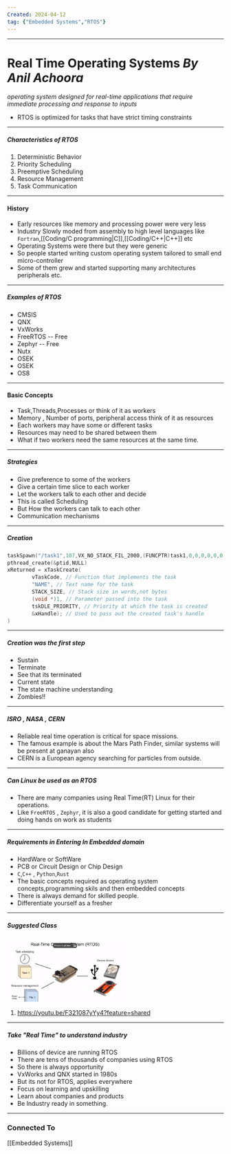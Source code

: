```yaml
---
Created: 2024-04-12
tag: {"Embedded Systems","RTOS"}
---
```



---

# Real Time Operating Systems *By Anil Achoora*

*operating system designed for real-time applications that require immediate processing and response to inputs*
- RTOS is optimized for tasks that have strict timing constraints
---
##### Characteristics of RTOS
1. Deterministic Behavior
2. Priority Scheduling
3. Preemptive Scheduling
4. Resource Management
5. Task Communication
---
#### History
- Early resources like memory and processing power were very less
- Industry Slowly moded from assembly to high level languages like `Fortran`,[[Coding/C programming|C]],[[Coding/C++|C++]] etc
- Operating Systems were there but they were generic
- So people started writing custom operating system tailored to small end micro-controller
- Some of them grew and started supporting many architectures peripherals etc.
---

##### Examples of RTOS
- CMSIS
- QNX
- VxWorks
- FreeRTOS -- Free
- Zephyr -- Free
- Nutx
- OSEK
- OSEK
- OS8
---

#### Basic Concepts
- Task,Threads,Processes or think of it as workers
- Memory , Number of ports, peripheral access think of it as resources
- Each workers may have some or different tasks
- Resources may need to be shared between them
- What if two workers need the same resources at the same time.
---
##### Strategies
- Give preference to some of the workers
- Give a certain time slice to each worker
- Let the workers talk to each other and decide
- This is called Scheduling
- But How the workers can talk to each other
- Communication mechanisms
---

##### Creation

```c
taskSpawn("/task1",107,VX_NO_STACK_FIL_2000,(FUNCPTR)task1,0,0,0,0,0,0,0,0,0);
pthread_create(&ptid,NULL)
xReturned = xTaskCreate(
		vTaskCode, // Function that implements the task
		"NAME", // Text name for the task
		STACK_SIZE, // Stack size in words,not bytes
		(void *)1, // Parameter passed into the task
		tskDLE_PRIORITY, // Priority at which the task is created
		&xHandle); // Used to pass out the created task's handle
)
```
---
##### Creation was the first step
- Sustain
- Terminate
- See that its terminated
- Current state
- The state machine understanding
- Zombies!!
---
##### ISRO , NASA , CERN
- Reliable real time operation is critical for space missions.
- The famous example is about the Mars Path Finder, similar systems will be present at ganayan also
- CERN is a European agency searching for particles from outside.

---
##### Can Linux be used as an RTOS
- There are many companies using Real Time(RT) Linux for their operations.
- Like `FreeRTOS` , `Zephyr`, it is also a good candidate for getting started and doing hands on work as students
---

##### Requirements in Entering In Embedded domain
- HardWare or SoftWare
- PCB or Circuit Design or Chip Design
- `C`,`C++` , `Python`,`Rust` 
- The basic concepts required as operating system concepts,programming skils and then embedded concepts
- There is always demand for skilled people.
- Differentiate yourself as a fresher
---
##### Suggested Class
![esp.png](/Embedded%20Systems/Files/esp.png)

1. https://youtu.be/F321087yYy4?feature=shared

---

##### Take "Real Time" to understand industry
- Billions of device are running RTOS
- There are tens of thousands of companies using RTOS
- So there is always opportunity
- VxWorks and QNX started in 1980s
- But its not for RTOS, applies everywhere
- Focus on learning and upskilling
- Learn about companies and products
- Be Industry ready in something.
---

### Connected To

[[Embedded Systems]]

